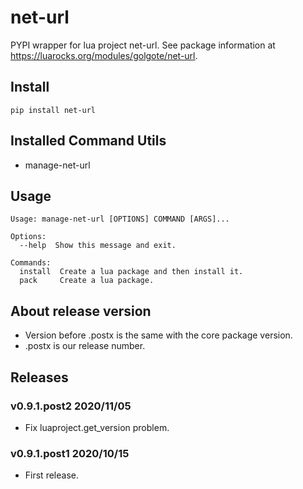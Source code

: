# net-url

PYPI wrapper for lua project net-url. See package information at https://luarocks.org/modules/golgote/net-url.

## Install

```shell
pip install net-url
```

## Installed Command Utils

- manage-net-url

## Usage

```shell
Usage: manage-net-url [OPTIONS] COMMAND [ARGS]...

Options:
  --help  Show this message and exit.

Commands:
  install  Create a lua package and then install it.
  pack     Create a lua package.
```

## About release version

- Version before .postx is the same with the core package version.
- .postx is our release number.

## Releases

### v0.9.1.post2 2020/11/05

- Fix luaproject.get_version problem.

### v0.9.1.post1 2020/10/15

- First release.
